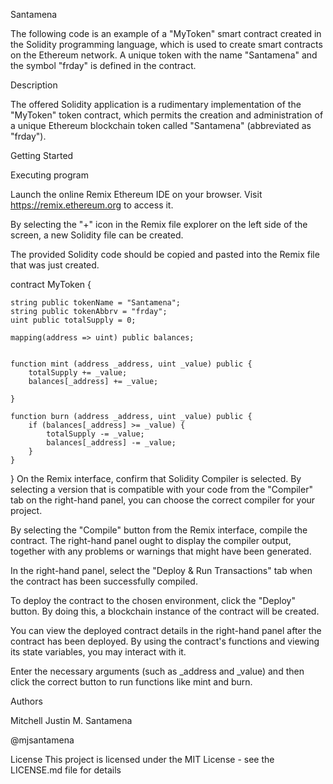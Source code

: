Santamena

The following code is an example of a "MyToken" smart contract created in the Solidity programming language, which is used to create smart contracts on the Ethereum network. A unique token with the name "Santamena" and the symbol "frday" is defined in the contract.

Description

The offered Solidity application is a rudimentary implementation of the "MyToken" token contract, which permits the creation and administration of a unique Ethereum blockchain token called "Santamena" (abbreviated as "frday").

Getting Started

Executing program

Launch the online Remix Ethereum IDE on your browser. Visit https://remix.ethereum.org to access it.

By selecting the "+" icon in the Remix file explorer on the left side of the screen, a new Solidity file can be created.

The provided Solidity code should be copied and pasted into the Remix file that was just created.

contract MyToken {

    string public tokenName = "Santamena";
    string public tokenAbbrv = "frday";
    uint public totalSupply = 0;

    mapping(address => uint) public balances;


    function mint (address _address, uint _value) public {
        totalSupply += _value;
        balances[_address] += _value;
    
    }

    function burn (address _address, uint _value) public {
        if (balances[_address] >= _value) {
            totalSupply -= _value;
            balances[_address] -= _value;
        }
    }

}
On the Remix interface, confirm that Solidity Compiler is selected. By selecting a version that is compatible with your code from the "Compiler" tab on the right-hand panel, you can choose the correct compiler for your project.

By selecting the "Compile" button from the Remix interface, compile the contract. The right-hand panel ought to display the compiler output, together with any problems or warnings that might have been generated.

In the right-hand panel, select the "Deploy & Run Transactions" tab when the contract has been successfully compiled.

To deploy the contract to the chosen environment, click the "Deploy" button. By doing this, a blockchain instance of the contract will be created.

You can view the deployed contract details in the right-hand panel after the contract has been deployed. By using the contract's functions and viewing its state variables, you may interact with it.

Enter the necessary arguments (such as _address and _value) and then click the correct button to run functions like mint and burn.

Authors

Mitchell Justin M. Santamena

@mjsantamena

License
This project is licensed under the MIT License - see the LICENSE.md file for details
